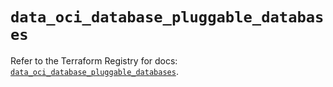 # `data_oci_database_pluggable_databases`

Refer to the Terraform Registry for docs: [`data_oci_database_pluggable_databases`](https://registry.terraform.io/providers/hashicorp/oci/7.19.0/docs/data-sources/database_pluggable_databases).
